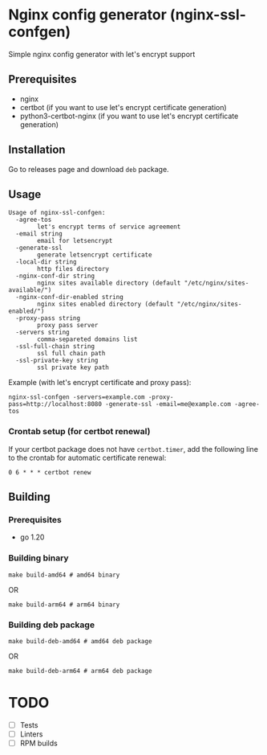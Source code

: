 # Nginx config generator (nginx-ssl-confgen)

Simple nginx config generator with let's encrypt support

## Prerequisites

- nginx
- certbot (if you want to use let's encrypt certificate generation)
- python3-certbot-nginx (if you want to use let's encrypt certificate generation)

## Installation

Go to releases page and download `deb` package.

## Usage

```
Usage of nginx-ssl-confgen:
  -agree-tos
        let's encrypt terms of service agreement
  -email string
        email for letsencrypt
  -generate-ssl
        generate letsencrypt certificate
  -local-dir string
        http files directory
  -nginx-conf-dir string
        nginx sites available directory (default "/etc/nginx/sites-available/")
  -nginx-conf-dir-enabled string
        nginx sites enabled directory (default "/etc/nginx/sites-enabled/")
  -proxy-pass string
        proxy pass server
  -servers string
        comma-separeted domains list
  -ssl-full-chain string
        ssl full chain path
  -ssl-private-key string
        ssl private key path
```

Example (with let's encrypt certificate and proxy pass):
```shell
nginx-ssl-confgen -servers=example.com -proxy-pass=http://localhost:8080 -generate-ssl -email=me@example.com -agree-tos
```

### Crontab setup (for certbot renewal)

If your certbot package does not have `certbot.timer`, add the following line to the crontab for automatic certificate renewal:

```cronexp
0 6 * * * certbot renew
```

## Building

### Prerequisites

- go 1.20

### Building binary

```shell
make build-amd64 # amd64 binary
```
OR
```shell
make build-arm64 # arm64 binary
```

### Building deb package

```shell
make build-deb-amd64 # amd64 deb package
```
OR
```shell
make build-deb-arm64 # arm64 deb package
```

# TODO

- [ ] Tests
- [ ] Linters
- [ ] RPM builds